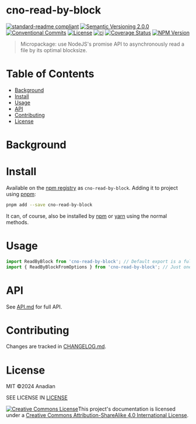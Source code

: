 # cno-read-by-block
[![standard-readme compliant](https://img.shields.io/badge/readme%20style-standard-brightgreen.svg?style=flat-square)](https://github.com/RichardLitt/standard-readme)
[![Semantic Versioning 2.0.0](https://img.shields.io/badge/semver-2.0.0-brightgreen?style=flat-square)](https://semver.org/spec/v2.0.0.html)
[![Conventional Commits](https://img.shields.io/badge/Conventional%20Commits-1.0.0-yellow.svg?style=flat-square)](https://conventionalcommits.org)
[![License](https://img.shields.io/github/license/Anadian/cno-read-by-block)](https://github.com/Anadian/cno-read-by-block/blob/main/LICENSE)
[![ci](https://github.com/Anadian/cno-read-by-block/actions/workflows/ci.yml/badge.svg)](https://github.com/Anadian/cno-read-by-block/actions/workflows/ci.yml)
[![Coverage Status](https://coveralls.io/repos/github/Anadian/cno-read-by-block/badge.svg?branch=main)](https://coveralls.io/github/Anadian/cno-read-by-block?branch=main)
[![NPM Version](https://img.shields.io/npm/v/cno-read-by-block)](https://www.npmjs.com/package/cno-read-by-block)

> Micropackage: use NodeJS's promise API to asynchronously read a file by its optimal blocksize.
# Table of Contents
- [Background](#Background)
- [Install](#Install)
- [Usage](#Usage)
- [API](#API)
- [Contributing](#Contributing)
- [License](#License)
# Background
# Install
Available on the [npm registry](https://www.npmjs.com/package/cno-test) as `cno-read-by-block`.
Adding it to project using [pnpm](https://pnpm.io/cli/add):
```sh
pnpm add --save cno-read-by-block
```
It can, of course, also be installed by [npm](https://docs.npmjs.com/cli/v8/commands/npm-install) or [yarn](https://yarnpkg.com/getting-started/usage) using the normal methods.
# Usage
```js
import ReadByBlock from 'cno-read-by-block'; // Default export is a full "namespace".
import { ReadByBlockFromOptions } from 'cno-read-by-block'; // Just one function.
```
# API
See [API.md](API.md) for full API.
# Contributing
Changes are tracked in [CHANGELOG.md](CHANGELOG.md).
# License
MIT ©2024 Anadian

SEE LICENSE IN [LICENSE](LICENSE)

[![Creative Commons License](https://i.creativecommons.org/l/by-sa/4.0/88x31.png)](http://creativecommons.org/licenses/by-sa/4.0/)This project's documentation is licensed under a [Creative Commons Attribution-ShareAlike 4.0 International License](http://creativecommons.org/licenses/by-sa/4.0/).
